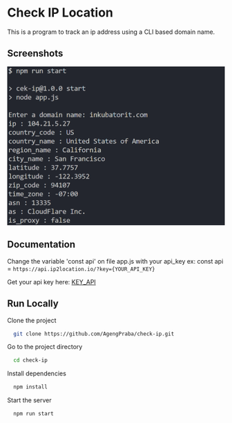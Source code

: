 # Check IP Location

This is a program to track an ip address using a CLI based domain name.

## Screenshots

![App Screenshot](./image/Screenshot%202024-08-13%20184332.png)

## Documentation

Change the variable 'const api' on file app.js with your api_key
ex:
const api = `https://api.ip2location.io/?key={YOUR_API_KEY}`

Get your api key here:
[KEY_API](https://www.ip2location.io/dashboard)

## Run Locally

Clone the project

```bash
  git clone https://github.com/AgengPraba/check-ip.git
```

Go to the project directory

```bash
  cd check-ip
```

Install dependencies

```bash
  npm install
```

Start the server

```bash
  npm run start
```
